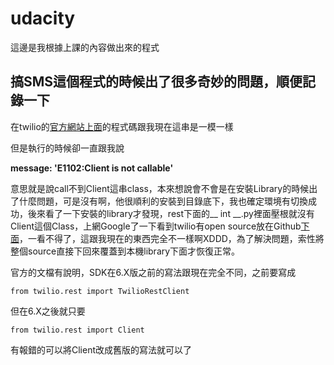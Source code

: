 # udacity
這邊是我根據上課的內容做出來的程式

## 搞SMS這個程式的時候出了很多奇妙的問題，順便記錄一下
在twilio的[官方網站上面](www.twilio.com/docs/libraries/python)的程式碼跟我現在這串是一模一樣

但是執行的時候卻一直跟我說

__message: 'E1102:Client is not callable'__

意思就是說call不到Client這串class，本來想說會不會是在安裝Library的時候出了什麼問題，可是沒有啊，他很順利的安裝到目錄底下，我也確定環境有切換成功，後來看了一下安裝的library才發現，rest下面的__ int __.py裡面壓根就沒有Client這個Class，上網Google了一下看到twilio有open source放在Github[下面](github.com/twilio/twilio-python/blob/master/twilio/rest/__init__.py)，一看不得了，這跟我現在的東西完全不一樣啊XDDD，為了解決問題，索性將整個source直接下回來覆蓋到本機library下面才恢復正常。

官方的文檔有說明，SDK在6.X版之前的寫法跟現在完全不同，之前要寫成

```from twilio.rest import TwilioRestClient```

但在6.X之後就只要

```from twilio.rest import Client```

有報錯的可以將Client改成舊版的寫法就可以了